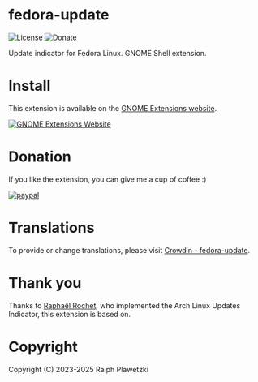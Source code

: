 # fedora-update

[![License](https://img.shields.io/github/license/purejava/fedora-update.svg)](https://github.com/purejava/fedora-update/blob/main/LICENSE.txt)
[![Donate](https://img.shields.io/badge/Donate-PayPal-green.svg)](https://www.paypal.com/donate?hosted_button_id=XVX9ZM7WE4ANL)

Update indicator for Fedora Linux. GNOME Shell extension.

# Install
This extension is available on the [GNOME Extensions website](https://extensions.gnome.org/extension/6406/fedora-linux-update-indicator/).

[![GNOME Extensions Website](ego.svg)](https://extensions.gnome.org/extension/6406/fedora-linux-update-indicator/)

# Donation
If you like the extension, you can give me a cup of coffee :)

[![paypal](https://www.paypalobjects.com/en_US/i/btn/btn_donateCC_LG.gif)](https://www.paypal.com/donate?hosted_button_id=XVX9ZM7WE4ANL)

# Translations
To provide or change translations, please visit [Crowdin - fedora-update](https://crowdin.com/project/fedora-update/).

# Thank you
Thanks to [Raphaël Rochet](https://github.com/RaphaelRochet), who implemented the Arch Linux Updates Indicator, this extension is based on.

# Copyright
Copyright (C) 2023-2025 Ralph Plawetzki
